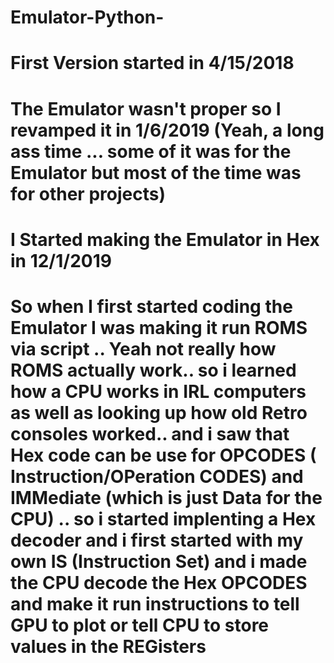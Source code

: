 # Emulator-Python-
# First Version started in 4/15/2018
# The Emulator wasn't proper so I revamped it in 1/6/2019 (Yeah, a long ass time ... some of it was for the Emulator but most of the time was for other projects)
# I Started making the Emulator in Hex in 12/1/2019

# So when I first started coding the Emulator I was making it run ROMS via script .. Yeah not really how ROMS actually work.. so i learned how a CPU works in IRL computers as well as looking up how old Retro consoles worked.. and i saw that Hex code can be use for OPCODES ( Instruction/OPeration CODES) and IMMediate (which is just Data for the CPU) .. so i started implenting a Hex decoder and i first started with my own IS (Instruction Set) and i made the CPU decode the Hex OPCODES and make it run instructions to tell GPU to plot or tell CPU to store values in the REGisters

